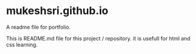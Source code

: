 # mukeshsri.github.io
A readme file for portfolio.

This is README.md file for this project / repository. it is usefull for html and css learning.